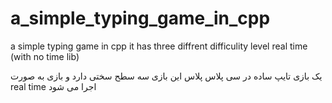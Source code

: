 # a_simple_typing_game_in_cpp
a simple typing game in cpp
it has three diffrent difficulity level
real time (with no time lib)

یک بازی تایپ ساده در سی پلاس پلاس
این بازی سه سطح سختی دارد
و بازی به صورت real time اجرا می شود
